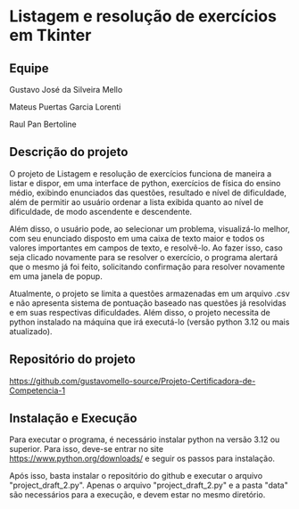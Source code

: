 
# Listagem e resolução de exercícios em Tkinter
## Equipe

Gustavo José da Silveira Mello

Mateus Puertas Garcia Lorenti

Raul Pan Bertoline


## Descrição do projeto
O projeto de Listagem e resolução de exercícios funciona de maneira a listar e dispor, em uma interface de python, exercícios de física do ensino médio, exibindo enunciados das questões, resultado e nível de dificuldade, além de permitir ao usuário ordenar a lista exibida quanto ao nível de dificuldade, de modo ascendente e descendente. 

Além disso, o usuário pode, ao selecionar um problema, visualizá-lo melhor, com seu enunciado disposto em uma caixa de texto maior e todos os valores importantes em campos de texto, e resolvê-lo. Ao fazer isso, caso seja clicado novamente para se resolver o exercício, o programa alertará que o mesmo já foi feito, solicitando confirmação para resolver novamente em uma janela de popup.

Atualmente, o projeto se limita a questões armazenadas em um arquivo .csv e não apresenta sistema de pontuação baseado nas questões já resolvidas e em suas respectivas dificuldades.
Além disso, o projeto necessita de python instalado na máquina que irá executá-lo (versão python 3.12 ou mais atualizado).

## Repositório do projeto

https://github.com/gustavomello-source/Projeto-Certificadora-de-Competencia-1

## Instalação e Execução

Para executar o programa, é necessário instalar python na versão 3.12 ou superior. Para isso, deve-se entrar no site https://www.python.org/downloads/ e seguir os passos para instalação.

Após isso, basta instalar o repositório do github e executar o arquivo "project_draft_2.py". Apenas o arquivo "project_draft_2.py" e a pasta "data" são necessários para a execução, e devem estar no mesmo diretório.